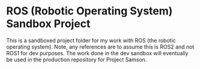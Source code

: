 # ROS (Robotic Operating System) Sandbox Project

This is a sandboxed project folder for my work with ROS (the robotic operating system). Note, any references are to assume this is ROS2 and not ROS1 for dev purposes. The work done in the dev sandbox will eventually be used in the production repository for Project Samson.
